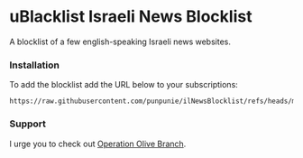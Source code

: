 # uBlacklist Israeli News Blocklist
A blocklist of a few english-speaking Israeli news websites.
### Installation
To add the blocklist add the URL below to your subscriptions:
```
https://raw.githubusercontent.com/punpunie/ilNewsBlocklist/refs/heads/main/israelinewslist.txt
```
### Support
I urge you to check out [Operation Olive Branch](https://docs.google.com/spreadsheets/d/1vtMLLOzuc6GpkFySyVtKQOY2j-Vvg0UsChMCFst_WLA/htmlview).

